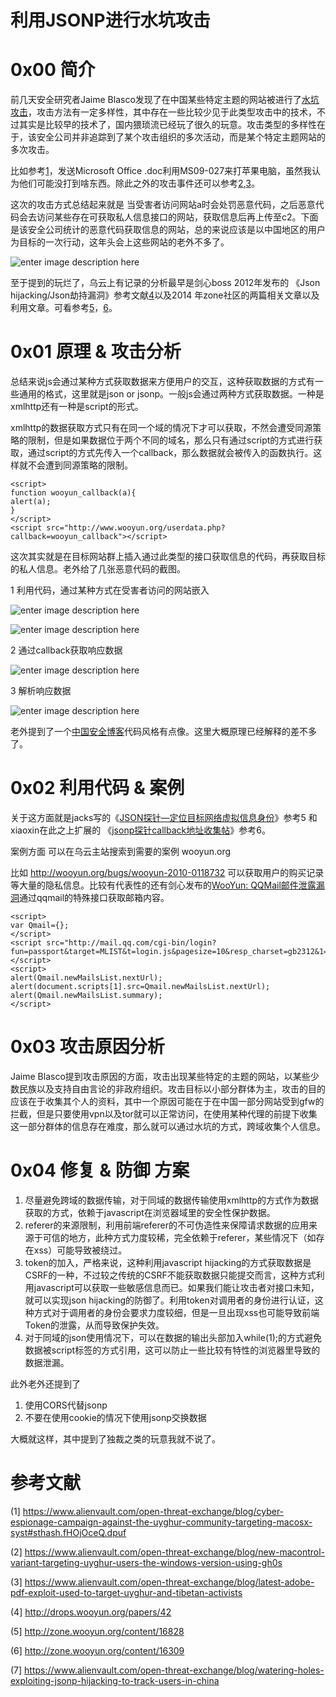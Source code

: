 # 利用JSONP进行水坑攻击

0x00 简介
=====

前几天安全研究者Jaime Blasco发现了在中国某些特定主题的网站被进行了[水坑攻击](https://www.alienvault.com/open-threat-exchange/blog/watering-holes-exploiting-jsonp-hijacking-to-track-users-in-china)，攻击方法有一定多样性，其中存在一些比较少见于此类型攻击中的技术，不过其实是比较早的技术了，国内猥琐流已经玩了很久的玩意。攻击类型的多样性在于，该安全公司并非追踪到了某个攻击组织的多次活动，而是某个特定主题网站的多次攻击。

比如参考[1](https://www.alienvault.com/open-threat-exchange/blog/cyber-espionage-campaign-against-the-uyghur-community-targeting-macosx-syst#sthash.fHOjOceQ.dpuf)，发送Microsoft Office .doc利用MS09-027来打苹果电脑，虽然我认为他们可能没打到啥东西。除此之外的攻击事件还可以参考[2](https://www.alienvault.com/open-threat-exchange/blog/new-macontrol-variant-targeting-uyghur-users-the-windows-version-using-gh0s),[3](https://www.alienvault.com/open-threat-exchange/blog/latest-adobe-pdf-exploit-used-to-target-uyghur-and-tibetan-activists)。

这次的攻击方式总结起来就是 当受害者访问网站a时会处罚恶意代码，之后恶意代码会去访问某些存在可获取私人信息接口的网站，获取信息后再上传至c2。下面是该安全公司统计的恶意代码获取信息的网站，总的来说应该是以中国地区的用户为目标的一次行动，这年头会上这些网站的老外不多了。

![enter image description here](http://drops.javaweb.org/uploads/images/c673a5d4578c2a653d2c0a29a108e829f3622da9.jpg)

至于提到的玩烂了，乌云上有记录的分析最早是剑心boss 2012年发布的 《Json hijacking/Json劫持漏洞》参考文献[4](http://drops.wooyun.org/papers/42)以及2014 年zone社区的两篇相关文章以及利用文章。可看参考[5](http://zone.wooyun.org/content/16309)，[6](http://zone.wooyun.org/content/16828)。

0x01 原理 & 攻击分析
=====

总结来说js会通过某种方式获取数据来方便用户的交互，这种获取数据的方式有一些通用的格式，这里就是json or jsonp。一般js会通过两种方式获取数据。一种是xmlhttp还有一种是script的形式。

xmlhttp的数据获取方式只有在同一个域的情况下才可以获取，不然会遭受同源策略的限制，但是如果数据位于两个不同的域名，那么只有通过script的方式进行获取，通过script的方式先传入一个callback，那么数据就会被传入的函数执行。这样就不会遭到同源策略的限制。

```
<script>  
function wooyun_callback(a){  
alert(a);  
}  
</script>  
<script src="http://www.wooyun.org/userdata.php?callback=wooyun_callback"></script>  

```

这次其实就是在目标网站群上插入通过此类型的接口获取信息的代码，再获取目标的私人信息。老外给了几张恶意代码的截图。

1 利用代码，通过某种方式在受害者访问的网站嵌入

![enter image description here](http://drops.javaweb.org/uploads/images/3b268263c3afbb52fe1bbf87ddbd30e62a9449c2.jpg)

![enter image description here](http://drops.javaweb.org/uploads/images/060dec4b3f4b9c92d2a37af7ed9de6fa8cd8e022.jpg)

2 通过callback获取响应数据

![enter image description here](http://drops.javaweb.org/uploads/images/50c119d14f3b33853e46ecd291d9be8919583b74.jpg)

3 解析响应数据

![enter image description here](http://drops.javaweb.org/uploads/images/d8e80b3065cf1562d6a56cdc6eddabe3897d5c08.jpg)

老外提到了一个[中国安全博客](http://jzking121.blog.51cto.com/5436671/1306505)代码风格有点像。这里大概原理已经解释的差不多了。

0x02 利用代码 & 案例
=====

关于这方面就是jacks写的《[JSON探针—定位目标网络虚拟信息身份](http://zone.wooyun.org/content/16309)》参考5 和 xiaoxin在此之上扩展的 《[jsonp探针callback地址收集帖](http://zone.wooyun.org/content/16828)》参考6。

案例方面 可以在乌云主站搜索到需要的案例 wooyun.org

比如 http://wooyun.org/bugs/wooyun-2010-0118732 可以获取用户的购买记录等大量的隐私信息。比较有代表性的还有剑心发布的[WooYun: QQMail邮件泄露漏洞](http://www.wooyun.org/bugs/wooyun-2010-046)通过qqmail的特殊接口获取邮箱内容。

```
<script>  
var Qmail={};  
</script>  
<script src="http://mail.qq.com/cgi-bin/login?fun=passport&target=MLIST&t=login.js&pagesize=10&resp_charset=gb2312&1=3"></script>  
<script>  
alert(Qmail.newMailsList.nextUrl);  
alert(document.scripts[1].src=Qmail.newMailsList.nextUrl);  
alert(Qmail.newMailsList.summary);  
</script>  

```

0x03 攻击原因分析
=====

Jaime Blasco提到攻击原因的方面，攻击出现某些特定的主题的网站，以某些少数民族以及支持自由言论的非政府组织。攻击目标以小部分群体为主，攻击的目的应该在于收集其个人的资料，其中一个原因可能在于在中国一部分网站受到gfw的拦截，但是只要使用vpn以及tor就可以正常访问，在使用某种代理的前提下收集这一部分群体的信息存在难度，那么就可以通过水坑的方式，跨域收集个人信息。

0x04 修复 & 防御 方案
=====

1.  尽量避免跨域的数据传输，对于同域的数据传输使用xmlhttp的方式作为数据获取的方式，依赖于javascript在浏览器域里的安全性保护数据。
2.  referer的来源限制，利用前端referer的不可伪造性来保障请求数据的应用来源于可信的地方，此种方式力度较稀，完全依赖于referer，某些情况下（如存在xss）可能导致被绕过。
3.  token的加入，严格来说，这种利用javascript hijacking的方式获取数据是CSRF的一种，不过较之传统的CSRF不能获取数据只能提交而言，这种方式利用javascript可以获取一些敏感信息而已。如果我们能让攻击者对接口未知，就可以实现json hijacking的防御了。利用token对调用者的身份进行认证，这种方式对于调用者的身份会要求力度较细，但是一旦出现xss也可能导致前端Token的泄露，从而导致保护失效。
4.  对于同域的json使用情况下，可以在数据的输出头部加入while(1);的方式避免数据被script标签的方式引用，这可以防止一些比较有特性的浏览器里导致的数据泄漏。

此外老外还提到了

1.  使用CORS代替jsonp
2.  不要在使用cookie的情况下使用jsonp交换数据

大概就这样，其中提到了独裁之类的玩意我就不说了。

参考文献
=====

(1] https://www.alienvault.com/open-threat-exchange/blog/cyber-espionage-campaign-against-the-uyghur-community-targeting-macosx-syst#sthash.fHOjOceQ.dpuf

(2] https://www.alienvault.com/open-threat-exchange/blog/new-macontrol-variant-targeting-uyghur-users-the-windows-version-using-gh0s

(3] https://www.alienvault.com/open-threat-exchange/blog/latest-adobe-pdf-exploit-used-to-target-uyghur-and-tibetan-activists

(4] http://drops.wooyun.org/papers/42

(5] http://zone.wooyun.org/content/16828

(6] http://zone.wooyun.org/content/16309

(7] https://www.alienvault.com/open-threat-exchange/blog/watering-holes-exploiting-jsonp-hijacking-to-track-users-in-china
